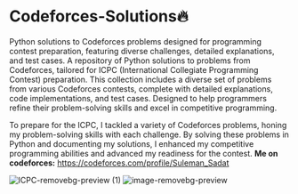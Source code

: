 # Codeforces-Solutions🔥
Python solutions to Codeforces problems designed for programming contest preparation, featuring diverse challenges, detailed explanations, and test cases.
A repository of Python solutions to problems from Codeforces, tailored for ICPC (International Collegiate Programming Contest) preparation. This collection includes a diverse set of problems from various Codeforces contests, complete with detailed explanations, code implementations, and test cases. Designed to help programmers refine their problem-solving skills and excel in competitive programming.

To prepare for the ICPC, I tackled a variety of Codeforces problems, honing my problem-solving skills with each challenge. By solving these problems in Python and documenting my solutions, I enhanced my competitive programming abilities and advanced my readiness for the contest.
**Me on codeforces:**
https://codeforces.com/profile/Suleman_Sadat

![ICPC-removebg-preview (1)](https://github.com/user-attachments/assets/1d5ba9ef-505a-4254-9363-d227dfc7c524)
![image-removebg-preview](https://github.com/user-attachments/assets/7c693c86-dbd4-4016-9e5e-ad16986076a3)
